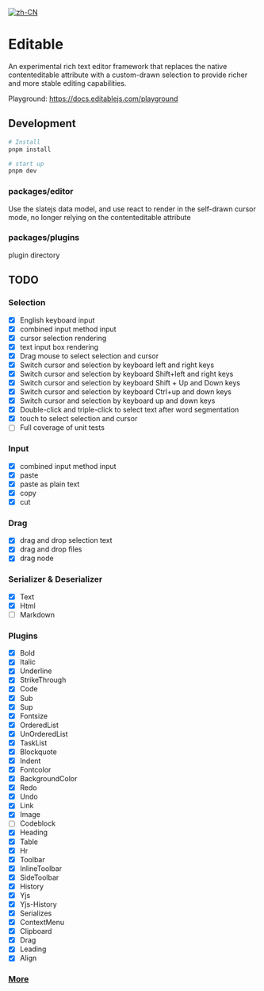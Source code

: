 [![zh-CN](https://img.shields.io/badge/lang-%E7%AE%80%E4%BD%93%E4%B8%AD%E6%96%87-red.svg?longCache=true&style=flat-square 'zh-CN')](README.zh-CN.md)

# Editable

An experimental rich text editor framework that replaces the native contenteditable attribute with a custom-drawn selection to provide richer and more stable editing capabilities.

Playground: https://docs.editablejs.com/playground
## Development

```bash
# Install
pnpm install

# start up
pnpm dev

```
### packages/editor

Use the slatejs data model, and use react to render in the self-drawn cursor mode, no longer relying on the contenteditable attribute

### packages/plugins

plugin directory

## TODO

### Selection

- [x] English keyboard input
- [x] combined input method input
- [x] cursor selection rendering
- [x] text input box rendering
- [x] Drag mouse to select selection and cursor
- [x] Switch cursor and selection by keyboard left and right keys
- [x] Switch cursor and selection by keyboard Shift+left and right keys
- [x] Switch cursor and selection by keyboard Shift + Up and Down keys
- [x] Switch cursor and selection by keyboard Ctrl+up and down keys
- [x] Switch cursor and selection by keyboard up and down keys
- [x] Double-click and triple-click to select text after word segmentation
- [x] touch to select selection and cursor
- [ ] Full coverage of unit tests

### Input

- [x] combined input method input
- [x] paste
- [x] paste as plain text
- [x] copy
- [x] cut

### Drag

- [x] drag and drop selection text
- [x] drag and drop files
- [x] drag node

### Serializer & Deserializer

- [x] Text
- [x] Html
- [ ] Markdown

### Plugins

- [x] Bold
- [x] Italic
- [x] Underline
- [x] StrikeThrough
- [x] Code
- [x] Sub
- [x] Sup
- [x] Fontsize
- [x] OrderedList
- [x] UnOrderedList
- [x] TaskList
- [x] Blockquote
- [x] Indent
- [x] Fontcolor
- [x] BackgroundColor
- [x] Redo
- [x] Undo
- [x] Link
- [x] Image
- [ ] Codeblock
- [x] Heading
- [x] Table
- [x] Hr
- [x] Toolbar
- [x] InlineToolbar
- [x] SideToolbar
- [x] History
- [x] Yjs
- [x] Yjs-History
- [x] Serializes
- [x] ContextMenu
- [x] Clipboard
- [x] Drag
- [x] Leading
- [x] Align

### [More](https://github.com/orgs/editablejs/projects/1/views/1)

